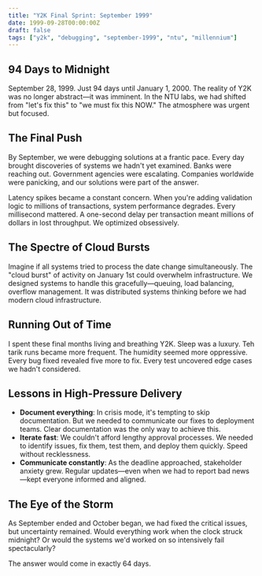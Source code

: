 ```yaml
---
title: "Y2K Final Sprint: September 1999"
date: 1999-09-28T00:00:00Z
draft: false
tags: ["y2k", "debugging", "september-1999", "ntu", "millennium"]
---
```


## 94 Days to Midnight

September 28, 1999. Just 94 days until January 1, 2000. The reality of Y2K was no longer abstract—it was imminent. In the NTU labs, we had shifted from "let's fix this" to "we must fix this NOW." The atmosphere was urgent but focused.

## The Final Push

By September, we were debugging solutions at a frantic pace. Every day brought discoveries of systems we hadn't yet examined. Banks were reaching out. Government agencies were escalating. Companies worldwide were panicking, and our solutions were part of the answer.

Latency spikes became a constant concern. When you're adding validation logic to millions of transactions, system performance degrades. Every millisecond mattered. A one-second delay per transaction meant millions of dollars in lost throughput. We optimized obsessively.

## The Spectre of Cloud Bursts

Imagine if all systems tried to process the date change simultaneously. The "cloud burst" of activity on January 1st could overwhelm infrastructure. We designed systems to handle this gracefully—queuing, load balancing, overflow management. It was distributed systems thinking before we had modern cloud infrastructure.

## Running Out of Time

I spent these final months living and breathing Y2K. Sleep was a luxury. Teh tarik runs became more frequent. The humidity seemed more oppressive. Every bug fixed revealed five more to fix. Every test uncovered edge cases we hadn't considered.

## Lessons in High-Pressure Delivery

- **Document everything**: In crisis mode, it's tempting to skip documentation. But we needed to communicate our fixes to deployment teams. Clear documentation was the only way to achieve this.
- **Iterate fast**: We couldn't afford lengthy approval processes. We needed to identify issues, fix them, test them, and deploy them quickly. Speed without recklessness.
- **Communicate constantly**: As the deadline approached, stakeholder anxiety grew. Regular updates—even when we had to report bad news—kept everyone informed and aligned.

## The Eye of the Storm

As September ended and October began, we had fixed the critical issues, but uncertainty remained. Would everything work when the clock struck midnight? Or would the systems we'd worked on so intensively fail spectacularly?

The answer would come in exactly 64 days.
